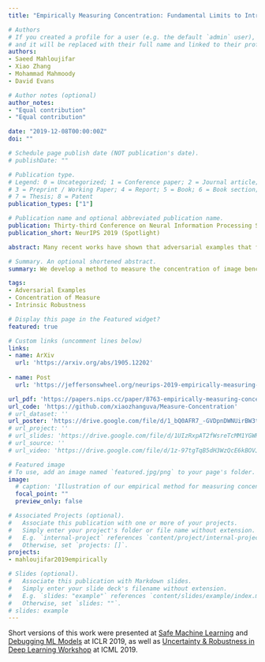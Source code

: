 ```yaml
---
title: "Empirically Measuring Concentration: Fundamental Limits to Intrinsic Robustness"

# Authors
# If you created a profile for a user (e.g. the default `admin` user), write the username (folder name) here 
# and it will be replaced with their full name and linked to their profile.
authors:
- Saeed Mahloujifar
- Xiao Zhang
- Mohammad Mahmoody
- David Evans

# Author notes (optional)
author_notes:
- "Equal contribution"
- "Equal contribution"

date: "2019-12-08T00:00:00Z"
doi: ""

# Schedule page publish date (NOT publication's date).
# publishDate: ""

# Publication type.
# Legend: 0 = Uncategorized; 1 = Conference paper; 2 = Journal article;
# 3 = Preprint / Working Paper; 4 = Report; 5 = Book; 6 = Book section;
# 7 = Thesis; 8 = Patent
publication_types: ["1"]

# Publication name and optional abbreviated publication name.
publication: Thirty-third Conference on Neural Information Processing Systems 
publication_short: NeurIPS 2019 (Spotlight)

abstract: Many recent works have shown that adversarial examples that fool classifiers can be found by minimally perturbing a normal input. Recent theoretical results, starting with Gilmer et al. (2018b), show that if the inputs are drawn from a concentrated metric probability space, then adversarial examples with small perturbation are inevitable. A concentrated space has the property that any subset with Ω(1) (e.g., 1/100) measure, according to the imposed distribution, has small distance to almost all (e.g., 99/100) of the points in the space. It is not clear, however, whether these theoretical results apply to actual distributions such as images. This paper presents a method for empirically measuring and bounding the concentration of a concrete dataset which is proven to converge to the actual concentration. We use it to empirically estimate the intrinsic robustness to l∞ and l2 perturbations of several image classification benchmarks. Code for our experiments is available at https://github.com/xiaozhanguva/Measure-Concentration.

# Summary. An optional shortened abstract.
summary: We develop a method to measure the concentration of image benchmarks using empirical samples and show that concentration of measure does not prohibit the existence of adversarially robust classifiers.

tags: 
- Adversarial Examples
- Concentration of Measure
- Intrinsic Robustness

# Display this page in the Featured widget?
featured: true

# Custom links (uncomment lines below)
links:
- name: ArXiv
  url: 'https://arxiv.org/abs/1905.12202'
  
- name: Post
  url: 'https://jeffersonswheel.org/neurips-2019-empirically-measuring-concentration/'

url_pdf: 'https://papers.nips.cc/paper/8763-empirically-measuring-concentration-fundamental-limits-on-intrinsic-robustness.pdf'
url_code: 'https://github.com/xiaozhanguva/Measure-Concentration'
# url_dataset: ''
url_poster: 'https://drive.google.com/file/d/1_bQ0AFR7_-GVDpnDWNUirBW3tqGeGJHF/view'
# url_project: ''
# url_slides: 'https://drive.google.com/file/d/1UIzRxpAT2fWsreTcMM1YGWRV0EyCaY50/view'
# url_source: ''
# url_video: 'https://drive.google.com/file/d/1z-97tgTqB5dH3WzQcE6kBOVJHizo5z7A/view'

# Featured image
# To use, add an image named `featured.jpg/png` to your page's folder. 
image:
  # caption: 'Illustration of our empirical method for measuring concentration'
  focal_point: ""
  preview_only: false

# Associated Projects (optional).
#   Associate this publication with one or more of your projects.
#   Simply enter your project's folder or file name without extension.
#   E.g. `internal-project` references `content/project/internal-project/index.md`.
#   Otherwise, set `projects: []`.
projects:
- mahloujifar2019empirically

# Slides (optional).
#   Associate this publication with Markdown slides.
#   Simply enter your slide deck's filename without extension.
#   E.g. `slides: "example"` references `content/slides/example/index.md`.
#   Otherwise, set `slides: ""`.
# slides: example
---
```

Short versions of this work were presented at [Safe Machine Learning](https://sites.google.com/view/safeml-iclr2019) and [Debugging ML Models](https://debug-ml-iclr2019.github.io/) at ICLR 2019, as well as [Uncertainty & Robustness in Deep Learning Workshop](https://sites.google.com/view/udlworkshop2019/) at ICML 2019.

<!-- {{% callout note %}}
Click the *Cite* button above to demo the feature to enable visitors to import publication metadata into their reference management software.
{{% /callout %}}

{{% callout note %}}
Create your slides in Markdown - click the *Slides* button to check out the example.
{{% /callout %}}
